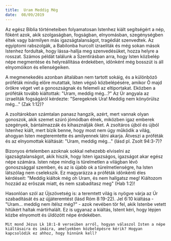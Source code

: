 ```yaml
---
title:  Uram Meddig Még
date:  08/09/2019
---
```


Az egész Biblia történeteiben folyamatosan Istenhez kiált segítségért a nép, fõként azok, akik szolgaságban, fogságban, elnyomásban, szegénységben éltek vagy bármilyen más igazságtalanságot, tragédiát szenvedtek. Az egyiptomi rabszolgák, a Babilonba hurcolt izraeliták és még sokan mások Istenhez fordultak, hogy lássa-hallja meg szenvedésüket, hozza helyre a rosszat. Számos példát találunk a Szentírásban arra, hogy Isten közbelép népe megmentése és helyreállítása érdekében, idõnként még bosszút is áll elnyomóikon és ellenségeiken.

A megmenekedés azonban általában nem tartott sokáig, és a különbözõ próféták mindig elõre mutattak, Isten végsõ közbelépésére, amikor Õ majd örökre véget vet a gonoszságnak és felemeli az eltiportakat. Eközben a próféták tovább kiáltottak: "Uram, meddig még…?" Az Úr angyala az izraeliták fogságáról kérdezte: "Seregeknek Ura! Meddig nem könyörülsz még…" (Zak 1:12)?

A zsoltárokban számtalan panasz hangzik, azért, mert vannak olyan gonoszok, akik szemet szúró jómódban élnek, miközben igaz emberek szegények, bántalmazzák és kihasználják õket. A zsoltáros újból és újból Istenhez kiált, mert bízik benne, hogy most nem úgy mûködik a világ, ahogyan Isten megteremtette és amilyennek látni akarja. Átveszi a próféták és az elnyomottak kiáltását: "Uram, meddig még…" (lásd pl. Zsolt 94:3-7)?

Bizonyos értelemben azoknak sokkal nehezebb elviselni az igazságtalanságot, akik hiszik, hogy Isten igazságos, igazságot akar egész népe számára. Isten népe mindig is türelmetlen a világban lévõ gonoszsággal szemben, és az is újabb ok a türelmetlenségre, ha Isten látszólag nem cselekszik. Ez magyarázza a próféták idõnkénti éles kérdéseit: "Meddig kiáltok még oh Uram, és nem hallgatsz meg! Kiáltozom hozzád az erõszak miatt, és nem szabadítasz meg" (Hab 1:2)!

Hasonlóan szól az Újszövetség is: a teremtett világ is nyögve várja az Úr szabadítását és az újjáteremtést (lásd Róm 8:19-22). Jel 6:10 kiáltása - "Uram… meddig nem ítélsz még?" - azok nevében tör fel, akik Istenbe vetett hitükért haltak mártírhalált. Ez is ugyanaz a kiáltás, Istent kéri, hogy lépjen közbe elnyomott és üldözött népe érdekében.

`Mit mond Jézus Lk 18:1-8 verseiben arról, hogyan válaszol Isten a népe kiáltásaira és imáira, amelyekben közbelépésre kérik? Hogyan kapcsolódik ez ahhoz, hogy hinnünk kell?`